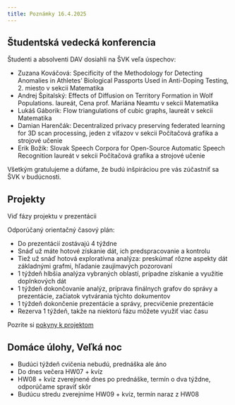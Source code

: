 ```yaml
---
title: Poznámky 16.4.2025
---
```


## Študentská vedecká konferencia

Študenti a absolventi DAV dosiahli na ŠVK veľa úspechov:

* Zuzana Kováčová: Specificity of the Methodology for Detecting Anomalies in Athletes’ Biological Passports Used in Anti-Doping Testing, 2. miesto v sekcii Matematika
* Andrej Špitalský: Effects of Diffusion on Territory Formation in Wolf Populations. laureát, Cena prof. Mariána Neamtu v sekcii Matematika
* Lukáš Gáborik: Flow triangulations of cubic graphs, laureát  v sekcii Matematika
* Damian Harenčák: Decentralized privacy preserving federated learning for 3D scan processing, jeden z víťazov v sekcii Počítačová grafika a strojové učenie
* Erik Božík: Slovak Speech Corpora for Open-Source Automatic Speech Recognition
laureát v sekcii Počítačová grafika a strojové učenie

Všetkým gratulujeme a dúfame, že budú inšpiráciou pre vás zúčastniť sa ŠVK v budúcnosti.

## Projekty

Viď fázy projektu v prezentácii 

Odporúčaný orientačný časový plán:

* Do prezentácií zostávajú 4 týždne
* Snáď už máte hotové získanie dát, ich predspracovanie a kontrolu
* Tiež už snáď hotová exploratívna analýza: preskúmať rôzne aspekty dát základnými grafmi, hľadanie zaujímavých pozorovaní
* 1 týždeň hlbšia analýza vybraných oblastí, prípadne získanie a využitie doplnkových dát
* 1 týždeň dokončovanie analýz, príprava finálnych grafov do správy a prezentácie, začiatok vytvárania týchto dokumentov
* 1 týždeň dokončenie prezentácie a správy, precvičenie prezentácie
* Rezerva 1 týždeň, takže na niektorú fázu môžete využiť viac času

Pozrite si [pokyny k projektom](./Projects.md)

## Domáce úlohy, Veľká noc

* Budúci týždeň cvičenia nebudú, prednáška ale áno
* Do dnes večera HW07 + kvíz
* HW08 + kvíz zverejnené dnes po prednáške, termín o dva týždne, odporúčame spraviť skôr
* Budúcu stredu zverejníme HW09 + kvíz, termín naraz z HW08

<!--
Skupinová práca:

* Odporúčame vymyslieť nezávislé úlohy a pracovať na nich jednotlivo alebo v dvojciach
* Doležitá je ale koordinácia:
  * zdieľanie kódu a zistení,
  * flexibilné zmeny úloh podľa okolností,
  * usporiadanie výsledkov do koherentného celku
* Nezabudnite na denník, ktorý by vám mal pomáhať v koordinácii ale aj mapovať váš pokrok
-->

